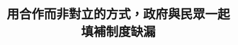 ---
id: "81"
lang: zh-tw
publish: "TRUE"
description: 「防止公務員獎懲濫用」連署案
selected: "FALSE"
blog_selected: "FALSE"
thumbnail: https://cm.pdis.tw/images/post/1HbVlL-buMyF8p8MMq68LKFonMakLgfzY.jpg
title: 用合作而非對立的方式，政府與民眾一起填補制度缺漏
introduction:
  content: 有關公務機關內部獎懲制度，有網友意見認為基層公務員被懲處時，內部申訴的機制不夠周全，有可能導致當事人權益受損；議題深入至對於現行法條的探討，衍伸至警方重獎重懲制度文化的探討。本案由於利害關係人受訪及出席的意願較低，故以較小型的座談會的形式舉辦，讓與會者與行政機關彼此之間充分答問，嘗試找出制度改善的空間。
  image: https://cm.pdis.tw/images/post/1blAivOPfrjhMWK_LZWZRb_WfJJBAwD9G.jpg
color: blue
join:
  type: 提
  title: 遲來的正義終將是正義？ 公務人員內部應訂立相關行政規則防止涉及刑案之獎懲事由之濫用
  link: https://join.gov.tw/idea/detail/5387212e-586b-4331-a54b-120aac02f386/endorse?page=284&size=8&sort=updateDate,DESC
  image: https://cm.pdis.tw/images/post/1MdEYDGIQz6CJgIbFJagblGOmPJUn5HKj.jpg
layout: post
departments:
  - 內政部
tags:
  - 法規
  - 公務體制
embed:
  agenda_book:
    links:
      - "-"
  mind_map:
    links:
      - https://miro.com/app/live-embed/o9J_lf72aOU=/?moveToViewport=1375,-940,3426,1652&embedAutoplay=true
  ministry_slide:
    links:
      - https://issuu.com/pdis.tw/docs/1091115-_____81_______________________.pptx
  host_slide:
    links:
      - https://issuu.com/pdis.tw/docs/81-_____________
  live:
    links:
      - "-"
  transcript:
    links:
      - "https://sayit.pdis.nat.gov.tw/2020-10-22-%E9%96%8B%E6%94%BE%E6%94%BF%E5%BA%9C%E7%AC%AC81%E6%AC%A1%E5%8D%94%E4%BD%9C%E6%9C%83%E8%AD%B0-%E7%AC%AC%E4%BA%8C%E6%AC%A1%E5%B7%A5%E4%BD%9C%E6%9C%83%E8%AD%B0"
---